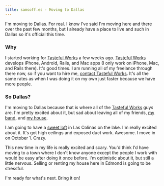 ```yaml
---
title: samsoff.es - Moving to Dallas
---
```


I'm moving to Dallas. For real. I know I've said I'm moving here and there over the past few months, but I already have a place to live and such in Dallas so it's official this time.

### Why

I started working for [Tasteful Works][] a few weeks ago. [Tasteful Works][] develops iPhone, Android, Rails, and Mac apps (I only work on iPhone, Mac, and Rails there). It's good times. I am running all of my freelance through there now, so if you want to hire me, [contact Tasteful Works](mailto:hireus@tastefulworks.com). It's all the same rates as when I was doing it on my own just faster because we have more people.

### So Dallas?

I'm moving to Dallas because that is where all of the [Tasteful Works][] guys are. I'm pretty excited about it, but sad about leaving all of my friends, [my band](http://hollowtheband.com), and [my house](http://www.flickr.com/photos/samsoffes/sets/72157616644807946/).

I am going to have a [sweet loft](http://loftsatlascolinas.com/) in Las Colinas on the lake. I'm really excited about it. It's got high ceilings and exposed duct work. Awesome. I move in on October 1. Crazy.

This new time in my life is really excited and scary. You'd think I'd have moving to a town where I don't know anyone except the people I work with would be easy after doing it once before. I'm optimistic about it, but still a little nervous. Selling or renting my house here in Edmond is going to be stressful.

I'm ready for what's next. Bring it on!

[Tasteful Works]: http://tastefulworks.com
